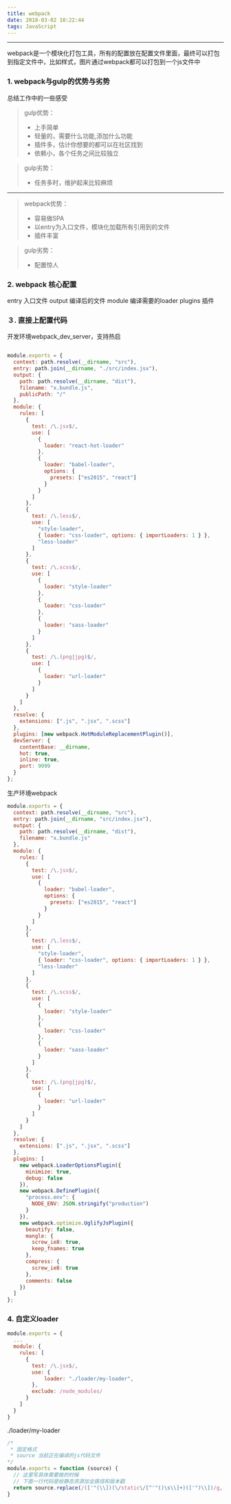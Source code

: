 ```yaml
---
title: webpack
date: 2018-03-02 10:22:44
tags: JavaScript
---
```


------

webpack是一个模块化打包工具，所有的配置放在配置文件里面，最终可以打包到指定文件中，比如样式，图片通过webpack都可以打包到一个js文件中

### 1. webpack与gulp的优势与劣势
总结工作中的一些感受
> gulp优势：
> * 上手简单
> * 轻量的，需要什么功能,添加什么功能
> * 插件多，估计你想要的都可以在社区找到
> * 依赖小，各个任务之间比较独立

> gulp劣势：
> * 任务多时，维护起来比较麻烦

------
> webpack优势：
> * 容易做SPA
> * 以entry为入口文件，模块化加载所有引用到的文件
> * 插件丰富

> gulp劣势：
> * 配置惊人
<!--more-->
### 2. webpack 核心配置
entry 入口文件
output 编译后的文件
module 编译需要的loader
plugins 插件
### ３. 直接上配置代码

开发环境webpack_dev_server，支持热启
```javascript

module.exports = {
  context: path.resolve(__dirname, "src"),
  entry: path.join(__dirname, "./src/index.jsx"),
  output: {
    path: path.resolve(__dirname, "dist"),
    filename: "x.bundle.js",
    publicPath: "/"
  },
  module: {
    rules: [
      {
        test: /\.jsx$/,
        use: [
          {
            loader: "react-hot-loader"
          },
          {
            loader: "babel-loader",
            options: {
              presets: ["es2015", "react"]
            }
          }
        ]
      },
      {
        test: /\.less$/,
        use: [
          "style-loader",
          { loader: "css-loader", options: { importLoaders: 1 } },
          "less-loader"
        ]
      },
      {
        test: /\.scss$/,
        use: [
          {
            loader: "style-loader"
          },
          {
            loader: "css-loader"
          },
          {
            loader: "sass-loader"
          }
        ]
      },
      {
        test: /\.(png|jpg)$/,
        use: [
          {
            loader: "url-loader"
          }
        ]
      }
    ]
  },
  resolve: {
    extensions: [".js", ".jsx", ".scss"]
  },
  plugins: [new webpack.HotModuleReplacementPlugin()],
  devServer: {
    contentBase: __dirname,
    hot: true,
    inline: true,
    port: 9999
  }
};

```
生产环境webpack

```javascript
module.exports = {
  context: path.resolve(__dirname, "src"),
  entry: path.join(__dirname, "src/index.jsx"),
  output: {
    path: path.resolve(__dirname, "dist"),
    filename: "x.bundle.js"
  },
  module: {
    rules: [
      {
        test: /\.jsx$/,
        use: [
          {
            loader: "babel-loader",
            options: {
              presets: ["es2015", "react"]
            }
          }
        ]
      },
      {
        test: /\.less$/,
        use: [
          "style-loader",
          { loader: "css-loader", options: { importLoaders: 1 } },
          "less-loader"
        ]
      },
      {
        test: /\.scss$/,
        use: [
          {
            loader: "style-loader"
          },
          {
            loader: "css-loader"
          },
          {
            loader: "sass-loader"
          }
        ]
      },
      {
        test: /\.(png|jpg)$/,
        use: [
          {
            loader: "url-loader"
          }
        ]
      }
    ]
  },
  resolve: {
    extensions: [".js", ".jsx", ".scss"]
  },
  plugins: [
    new webpack.LoaderOptionsPlugin({
      minimize: true,
      debug: false
    }),
    new webpack.DefinePlugin({
      "process.env": {
        NODE_ENV: JSON.stringify("production")
      }
    }),
    new webpack.optimize.UglifyJsPlugin({
      beautify: false,
      mangle: {
        screw_ie8: true,
        keep_fnames: true
      },
      compress: {
        screw_ie8: true
      },
      comments: false
    })
  ]
};

```

### 4. 自定义loader
```javascript
module.exports = {
  ...
  module: {
    rules: [
      {
        test: /\.jsx$/,
        use: {
            loader: "./loader/my-loader",
        },
        exclude: /node_modules/
      }
    ]
  }
}
```
./loader/my-loader
```javascript
/*
 * 固定格式
 * source 当前正在编译的js代码文件
*/
module.exports = function (source) {
  // 这里写具体需要做的时候
  // 下面一行代码是给静态资源加全路径和版本戳
  return source.replace(/(['"(\\])(\/static\/[^'"()\s\\]+)(['")\\])/g, `$1https://www.xx.com$2?v=${Date.now()}$3`)
}

```